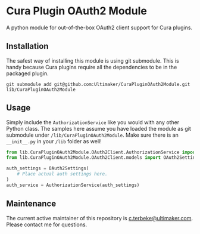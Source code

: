# Cura Plugin OAuth2 Module
A python module for out-of-the-box OAuth2 client support for Cura plugins.

## Installation
The safest way of installing this module is using git submodule.
This is handy because Cura plugins require all the dependencies to be in the packaged plugin.

```
git submodule add git@github.com:Ultimaker/CuraPluginOAuth2Module.git lib/CuraPluginOAuth2Module
```

## Usage
Simply include the `AuthorizationService` like you would with any other Python class.
The samples here assume you have loaded the module as git submodule under `/lib/CuraPluginOAuth2Module`.
Make sure there is an `__init__.py` in your `/lib` folder as well!

```python
from lib.CuraPluginOAuth2Module.OAuth2Client.AuthorizationService import AuthorizationService
from lib.CuraPluginOAuth2Module.OAuth2Client.models import OAuth2Settings

auth_settings = OAuth2Settings(
    # Place actual auth settings here.
)
auth_service = AuthorizationService(auth_settings)
```

## Maintenance
The current active maintainer of this repository is <c.terbeke@ultimaker.com>. Please contact me for questions.
